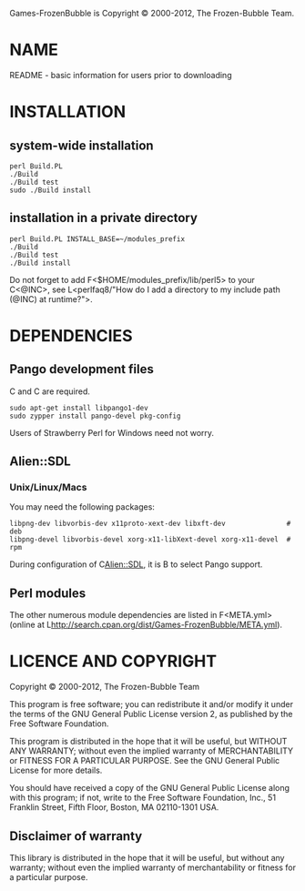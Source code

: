 Games-FrozenBubble is Copyright © 2000-2012, The Frozen-Bubble Team.

# NAME

README - basic information for users prior to downloading


# INSTALLATION

## system-wide installation

    perl Build.PL
    ./Build
    ./Build test
    sudo ./Build install

## installation in a private directory

    perl Build.PL INSTALL_BASE=~/modules_prefix
    ./Build
    ./Build test
    ./Build install

Do not forget to add F<$HOME/modules_prefix/lib/perl5> to your C<@INC>, see
L<perlfaq8/"How do I add a directory to my include path (@INC) at runtime?">.


# DEPENDENCIES

## Pango development files

C<libpango1-dev> and C<pkg-config> are required.

    sudo apt-get install libpango1-dev
    sudo zypper install pango-devel pkg-config

Users of Strawberry Perl for Windows need not worry.

## Alien::SDL

### Unix/Linux/Macs

You may need the following packages:

    libpng-dev libvorbis-dev x11proto-xext-dev libxft-dev               # deb
    libpng-devel libvorbis-devel xorg-x11-libXext-devel xorg-x11-devel  # rpm

During configuration of C<Alien::SDL>, it is B<critical> to select Pango support.

## Perl modules

The other numerous module dependencies are listed in F<META.yml> (online at
L<http://search.cpan.org/dist/Games-FrozenBubble/META.yml>).


# LICENCE AND COPYRIGHT

Copyright © 2000-2012, The Frozen-Bubble Team

This program is free software; you can redistribute it and/or modify
it under the terms of the GNU General Public License version 2, as
published by the Free Software Foundation.

This program is distributed in the hope that it will be useful,
but WITHOUT ANY WARRANTY; without even the implied warranty of
MERCHANTABILITY or FITNESS FOR A PARTICULAR PURPOSE.  See the
GNU General Public License for more details.

You should have received a copy of the GNU General Public License along
with this program; if not, write to the Free Software Foundation, Inc.,
51 Franklin Street, Fifth Floor, Boston, MA 02110-1301 USA.

## Disclaimer of warranty

This library is distributed in the hope that it will be useful, but without
any warranty; without even the implied warranty of merchantability or fitness
for a particular purpose.

